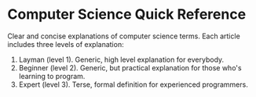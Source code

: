 # Computer Science Quick Reference

Clear and concise explanations of computer science terms. Each article includes three levels of explanation:

1. Layman (level 1). Generic, high level explanation for everybody.
1. Beginner (level 2). Generic, but practical explanation for those who's learning to program.
1. Expert (level 3). Terse, formal definition for experienced programmers.
